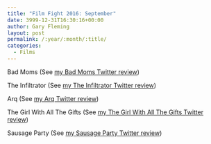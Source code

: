 ```yaml
---
title: "Film Fight 2016: September"
date: 3999-12-31T16:30:16+00:00
author: Gary Fleming
layout: post
permalink: /:year/:month/:title/
categories:
  - Films
---
```


Bad Moms (See [my Bad Moms Twitter review](https://twitter.com/garyfleming/status/775413654284079104))

The Infiltrator (See [my The Infiltrator Twitter review](https://twitter.com/garyfleming/status/777473114007568384))

Arq (See [my Arq Twitter review](https://twitter.com/garyfleming/status/777473369633619968))

The Girl With All The Gifts (See [my The Girl With All The Gifts Twitter review](https://twitter.com/garyfleming/status/780502414696808448))

Sausage Party (See [my Sausage Party Twitter review](https://twitter.com/garyfleming/status/781534641522114562))